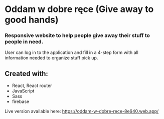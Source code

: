 # Oddam w dobre ręce (Give away to good hands)

### Responsive website to help people give away their stuff to people in need.

User can log in to the application and fill in a 4-step form with all information needed to organize stuff pick up.

## Created with:
* React, React router
* JavaScript
* Sass
* firebase

Live version available here: https://oddam-w-dobre-rece-8e640.web.app/